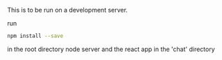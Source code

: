 This is to be run on a development server.

run
```bash
npm install --save
```
in the root directory node server and the react app in the 'chat' directory